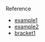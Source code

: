 
Reference

*  [example1](http://www.quickscores.com/Orgs/PrintSchedule.php?OrgDir=iceworld&LeagueID=344774&TeamID=0&AdminFlag=0&CustomLogo=1&CustomStandings=1&CustomRoundRobin=1&CustomBracket=1&CustomMessage=1&CustomScores=1&CustomComments=1&CustomByes=1&CustomPractices=1&CustomFontSize=10&CustomHeaderFormat=1)
*  [example2](http://www.quickscores.com/Orgs/PrintSchedule.php?OrgDir=northreadinggirls&LeagueID=160160)
*  [bracket1](http://www.quickscores.biz/Orgs/PrintSchedule.php?OrgDir=demo&LeagueID=6733&TeamID=0&AdminFlag=0&CustomLogo=0&CustomStandings=0&CustomRoundRobin=0&CustomBracket=1&CustomMessage=0&CustomScores=0&CustomComments=0&CustomByes=0&CustomPractices=0&CustomFontSize=10&CustomHeaderFormat=1)
